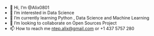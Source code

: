 - 👋 Hi, I’m @Alix0801
- 👀 I’m interested in Data Science 
- 🌱 I’m currently learning Python , Data Science and Machine Learning 
- 💞️ I’m looking to collaborate on Open Sources Project
- 📫 How to reach me ntep.alix@gmail.com or +1 437 5757 280

<!---
Alix0801/Alix0801 is a ✨ special ✨ repository because its `README.md` (this file) appears on your GitHub profile.
You can click the Preview link to take a look at your changes.
--->
